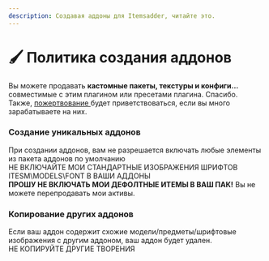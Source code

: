 ```yaml
---
description: Создавая аддоны для Itemsadder, читайте это.
---
```


# 🖌 Политика создания аддонов

Вы можете продавать **кастомные пакеты, текстуры и конфиги...** совместимые с этим плагином или пресетами плагина.  Спасибо.\
Также, [пожертвование ](http://a.devs.beer/lonedevdonate)будет приветствоваться, если вы много зарабатываете на них.

### Создание уникальных аддонов

При создании аддонов, вам не разрешается включать любые элементы из пакета аддонов по умолчанию\
НЕ ВКЛЮЧАЙТЕ МОИ СТАНДАРТНЫЕ ИЗОБРАЖЕНИЯ ШРИФТОВ ITESM\MODELS\FONT В ВАШИ АДДОНЫ\
**ПРОШУ НЕ ВКЛЮЧАТЬ МОИ ДЕФОЛТНЫЕ ИТЕМЫ В ВАШ ПАК!** Вы не можете перепродавать мои активы.

### Копирование других аддонов

Если ваш аддон содержит схожие модели/предметы/шрифтовые изображения с другим аддоном, ваш аддон будет удален. \
НЕ КОПИРУЙТЕ ДРУГИЕ ТВОРЕНИЯ
